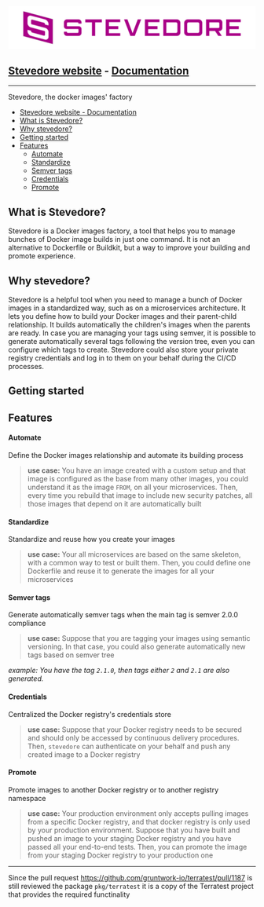 
![stevedore-logo](docs/logo/logo_4_stevedore.png "Stevedore logo")


## [Stevedore website](https://gostevedore.github.io/) - [Documentation](https://gostevedore.github.io/documentation/)

---

Stevedore, the docker images' factory

- [Stevedore website - Documentation](#stevedore-website---documentation)
- [What is Stevedore?](#what-is-stevedore)
- [Why stevedore?](#why-stevedore)
- [Getting started](#getting-started)
- [Features](#features)
    - [Automate](#automate)
    - [Standardize](#standardize)
    - [Semver tags](#semver-tags)
    - [Credentials](#credentials)
    - [Promote](#promote)

## What is Stevedore?
Stevedore is a Docker images factory, a tool that helps you to manage bunches of Docker image builds in just one command. It is not an alternative to Dockerfile or Buildkit, but a way to improve your building and promote experience.


## Why stevedore?
Stevedore is a helpful tool when you need to manage a bunch of Docker images in a standardized way, such as on a microservices architecture. It lets you define how to build your Docker images and their parent-child relationship. It builds automatically the children's images when the parents are ready. In case you are managing your tags using semver, it is possible to generate automatically several tags following the version tree, even you can configure which tags to create.
Stevedore could also store your private registry credentials and log in to them on your behalf during the CI/CD processes.

## Getting started

## Features

#### Automate
Define the Docker images relationship and automate its building process
> **use case:** You have an image created with a custom setup and that image is configured as the base from many other images, you could understand it as the image `FROM`, on all your microservices. Then, every time you rebuild that image to include new security patches, all those images that depend on it are automatically built

#### Standardize
Standardize and reuse how you create your images
> **use case:** Your all microservices are based on the same skeleton, with a common way to test or built them. Then, you could define one Dockerfile and reuse it to generate the images for all your microservices

#### Semver tags
Generate automatically semver tags when the main tag is semver 2.0.0 compliance
> **use case:** Suppose that you are tagging your images using semantic versioning. In that case, you could also generate automatically new tags based on semver tree

_example:_
_You have the tag `2.1.0`, then tags either `2` and `2.1` are also generated._

#### Credentials
Centralized the Docker registry's credentials store
> **use case:** Suppose that your Docker registry needs to be secured and should only be accessed by continuous delivery procedures. Then, `stevedore` can authenticate on your behalf and push any created image to a Docker registry

#### Promote
Promote images to another Docker registry or to another registry namespace
> **use case:** Your production environment only accepts pulling images from a specific Docker registry, and that docker registry is only used by your production environment. Suppose that you have built and pushed an image to your staging Docker registry and you have passed all your end-to-end tests. Then, you can promote the image from your staging Docker registry to your production one

---

Since the pull request https://github.com/gruntwork-io/terratest/pull/1187 is still reviewed the package `pkg/terratest` it is a copy of the Terratest project that provides the required functinality
